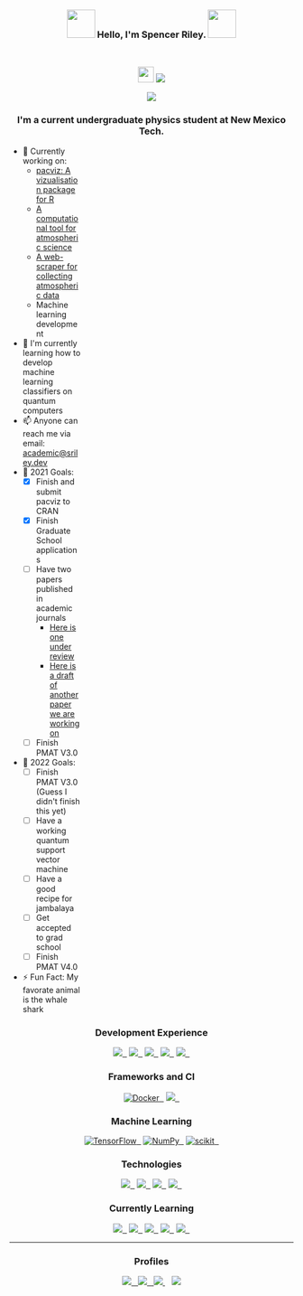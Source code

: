 
<h3 align="center"><img src="https://media.tenor.com/images/796a2b0b9ffe443599d73277ec5e0da2/tenor.gif" width="50px"> Hello, I'm Spencer Riley. <img src="https://media.tenor.com/images/796a2b0b9ffe443599d73277ec5e0da2/tenor.gif" width="50px"></h3>
<br>
<p align="center">
<a href="#"><img src="https://img.shields.io/badge/Pronouns-He%20Him-blueviolet?longCache=true&style=for-the-badge&amp;colorB=7908a5" height="28"></a>
<a href="#"><img src="https://img.shields.io/github/followers/PharaohCola13?style=for-the-badge" /></a>
</p>
<p align="center">
<a href="https://board.sriley.dev" target="_blank"><img src="https://img.shields.io/badge/My%20Dev%20Board-179287?style=for-the-badge&logo=GitKraken&logoColor=white" ></a>
</p>
<h3 align="center">I'm a current undergraduate physics student at New Mexico Tech.</h3>
<div style="width: 25%">
  
- 🔭 Currently working on:
  - [pacviz: A vizualisation package for R](https://pacviz.sriley.dev)
  - [A computational tool for atmospheric science](https://docs.pmat.app)
  - [A web-scraper for collecting atmospheric data](https://github.com/PharaohCola13/AtmosAccess)
  - Machine learning development
- 🌱 I'm currently learning how to develop machine learning classifiers on quantum computers
- 📫 Anyone can reach me via email: academic@sriley.dev
- 🥅 2021 Goals:
  - [x] Finish and submit pacviz to CRAN
  - [x] Finish Graduate School applications
  - [ ] Have two papers published in academic journals
    - [Here is one under review](https://doi.org/10.5194/amt-2021-130)
    - [Here is a draft of another paper we are working on](https://github.com/physicsgoddess1972/Precipitable-Water-Model/blob/paper/paper.pdf)
  - [ ] Finish PMAT V3.0
- 🥅 2022 Goals:
  - [ ] Finish PMAT V3.0 (Guess I didn't finish this yet)
  - [ ] Have a working quantum support vector machine
  - [ ] Have a good recipe for jambalaya
  - [ ] Get accepted to grad school
  - [ ] Finish PMAT V4.0
- ⚡ Fun Fact: My favorate animal is the whale shark

</div>
<div align="center">
  <h3>Development Experience</h3>
  <a href="#"><img src="https://img.shields.io/badge/python%20-%2314354C.svg?&style=for-the-badge&logo=python&logoColor=white"/>&nbsp;&nbsp;</a>
  <a href="#"><img src="https://img.shields.io/badge/r-%23276DC3.svg?&style=for-the-badge&logo=r&logoColor=white"/>&nbsp;&nbsp;</a>
  <a href="#"><img src="https://img.shields.io/badge/latex%20-%23008080.svg?&style=for-the-badge&logo=latex&logoColor=white"/>&nbsp;&nbsp;</a>
  <a href="#"><img src="https://img.shields.io/badge/javascript-%23323330.svg?style=for-the-badge&logo=javascript&logoColor=%23F7DF1E"/>&nbsp;&nbsp;</a>
  <a href="#"><img src="https://img.shields.io/badge/HTML5-E34F26?style=for-the-badge&logo=html5&logoColor=white">&nbsp;&nbsp;</a>
</div>

<div align="center">
  <h3>Frameworks and CI</h3>
    <a href="#"><img alt="Docker" src="https://img.shields.io/badge/docker-%230db7ed.svg?style=for-the-badge&logo=docker&logoColor=white"/>&nbsp;&nbsp;</a>
    <a href="#"><img src="https://img.shields.io/badge/flask%20-%23000.svg?&style=for-the-badge&logo=flask&logoColor=white"/>&nbsp;&nbsp;</a>
</div>

<div align="center">
  <h3>Machine Learning</h3>
  <a href="#"><img alt="TensorFlow" src="https://img.shields.io/badge/TensorFlow-%23FF6F00.svg?style=for-the-badge&logo=TensorFlow&logoColor=white" />&nbsp;&nbsp;</a>
  <a href="#"><img alt="NumPy" src="https://img.shields.io/badge/numpy-%23013243.svg?style=for-the-badge&logo=numpy&logoColor=white" />&nbsp;&nbsp;</a>
  <a href="#"><img alt="scikit" src="https://img.shields.io/badge/scikit_learn-F7931E?style=for-the-badge&logo=scikit-learn&logoColor=white" />&nbsp;&nbsp;</a>
</div>

<div align="center">
  <h3>Technologies</h3>
  <a href="#"><img src="https://img.shields.io/badge/raspberry%20pi%20-%23C51A4A.svg?&style=for-the-badge&logo=raspberry-pi&logoColor=white"/>&nbsp;&nbsp;</a>
  <a href="#"><img src="https://img.shields.io/badge/arduino%20-%23009790.svg?&style=for-the-badge&logo=arduino&logoColor=white"/>&nbsp;&nbsp;</a>
  <a href="#"><img src="https://img.shields.io/badge/linux%20-%23FCC624.svg?&style=for-the-badge&logo=linux&logoColor=black"/>&nbsp;&nbsp;</a>
  <a href="#"><img src="https://img.shields.io/badge/google%20cloud%20-%234285F4.svg?&style=for-the-badge&logo=google-cloud&logoColor=white"/>&nbsp;&nbsp;</a>
</div>

<div align="center">
  <h3>Currently Learning</h3>
  <a href="#"><img src="https://img.shields.io/badge/Flutter-02569B?style=for-the-badge&logo=flutter&logoColor=white"/>&nbsp;&nbsp;</a>
  <a href="#"><img src="https://img.shields.io/badge/Java-ED8B00?style=for-the-badge&logo=java&logoColor=white"/>&nbsp;&nbsp;</a>
  <a href="#"><img src="https://img.shields.io/badge/kubernetes-326ce5.svg?&style=for-the-badge&logo=kubernetes&logoColor=white"/>&nbsp;&nbsp;</a>
  <a href="#"><img src="https://img.shields.io/badge/TenosrFlow%20Quantum-%23FF6F00?style=for-the-badge&logo=TensorFlow&logoColor=white"/>&nbsp;&nbsp;</a>
  <a href="#"><img src="https://img.shields.io/badge/Android-3DDC84?style=for-the-badge&logo=android&logoColor=white"/>&nbsp;&nbsp;</a>
</div>

---

<div align="center">
  <h3>Profiles</h3>
  <a href="https://sriley.dev">
    <img src="https://img.shields.io/badge/website%20-%234285F4.svg?&style=for-the-badge&logo=chrome&logoColor=white"/
  </a>&nbsp;&nbsp;
  <a href="https://twitter.com/PharaohCola13">
    <img src="https://img.shields.io/badge/Twitter%20-%231DA1F2.svg?&style=for-the-badge&logo=twitter&logoColor=white"/
  </a>&nbsp;&nbsp;
  <a href="https://rgate.sriley.dev">
    <img src="https://img.shields.io/badge/ResearchGate%20-%2300CCBB.svg?&style=for-the-badge&logo=researchgate&logoColor=white"/>
  </a>&nbsp;&nbsp;
  <a href="https://orcid.org/0000-0001-7949-9163">
    <img src="https://img.shields.io/badge/ORCID%20-%23A6CE39.svg?&style=for-the-badge&logo=orcid&logoColor=white"/>
  </a>
</div>
